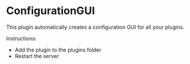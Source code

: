 # ConfigurationGUI
This plugin automatically creates a configuration GUI for all your plugins.

Instructions: 
- Add the plugin to the plugins folder
- Restart the server
